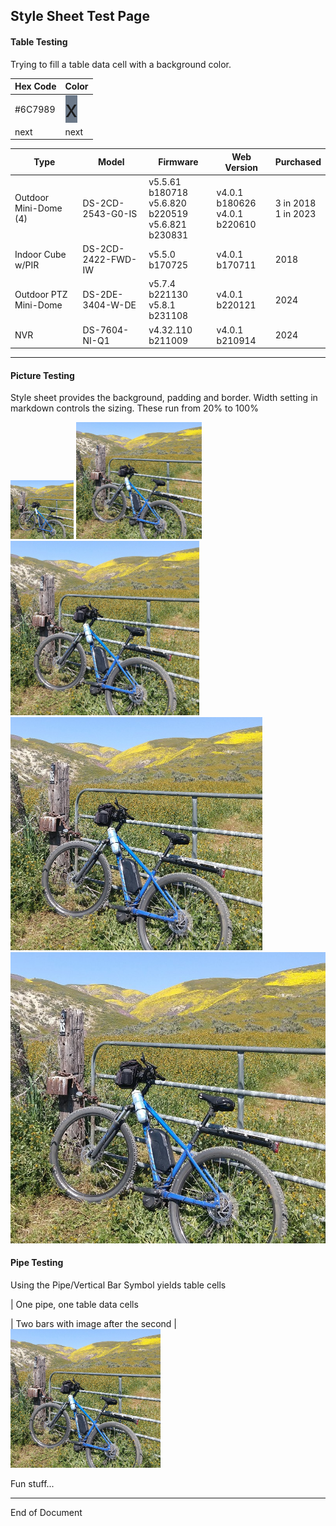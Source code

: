## Style Sheet Test Page

#### Table Testing
Trying to fill a table data cell with a background color.

| Hex Code | Color |
| -------- | ----- |
| #6C7989 | <span style="font-size:36px;height:36px;width:36px;background:#6C7989;"> x </span> |
| next | next |

| Type | Model | Firmware | Web Version | Purchased |
| ---- | ----- | -------- | ----------- | --------- |
| Outdoor Mini-Dome (4) | DS-2CD-2543-G0-IS | v5.5.61 b180718<br>v5.6.820 b220519<br>v5.6.821 b230831 | v4.0.1 b180626<br>v4.0.1 b220610 | 3 in 2018<br>1 in 2023 |
| Indoor Cube w/PIR | DS-2CD-2422-FWD-IW | v5.5.0 b170725 | v4.0.1 b170711 | 2018  |
| Outdoor PTZ Mini-Dome | DS-2DE-3404-W-DE | v5.7.4 b221130<br>v5.8.1 b231108 | v4.0.1 b220121 | 2024 |
| NVR | DS-7604-NI-Q1 | v4.32.110 b211009 | v4.0.1 b210914 | 2024 |

---

#### Picture Testing
Style sheet provides the background, padding and border. Width setting in markdown controls the sizing. These run from 20% to 100%

<img width="20%" src="assets/images/ebike6.jpg" alt="Bike">

<img width="40%" src="assets/images/ebike6.jpg" alt="Bike">

<img width="60%" src="assets/images/ebike6.jpg" alt="Bike">

<img width="80%" src="assets/images/ebike6.jpg" alt="Bike">

<img src="assets/images/ebike6.jpg" alt="Bike">

#### Pipe Testing
Using the Pipe/Vertical Bar Symbol yields table cells

| One pipe, one table data cells

| Two bars with image after the second | <img width="240" src="assets/images/ebike6.jpg" alt="Bike">

Fun stuff...

---

End of Document
